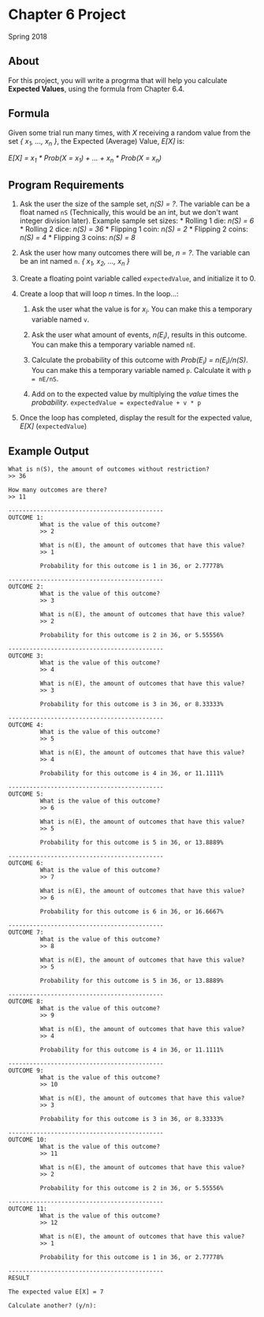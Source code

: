 # Chapter 6 Project

Spring 2018

## About

For this project, you will write a progrma that will help you calculate **Expected Values**, using the formula from Chapter 6.4.

## Formula

Given some trial run many times, with *X* receiving a random value from the set
*{ x<sub>1</sub>, ..., x<sub>n</sub> }*, the Expected (Average) Value, *E[X]* is:

*E[X] = x<sub>1</sub> * Prob(X = x<sub>1</sub>) + ... + x<sub>n</sub> * Prob(X = x<sub>n</sub>)*

## Program Requirements

1. Ask the user the size of the sample set, *n(S) = ?*. The variable can be  a float named ```nS``` (Technically, this would be an int, but we don't want integer division later). Example sample set sizes:
         * Rolling 1 die: *n(S) = 6*
         * Rolling 2 dice: *n(S) = 36*
         * Flipping 1 coin: *n(S) = 2*
         * Flipping 2 coins: *n(S) = 4*
         * Flipping 3 coins: *n(S) = 8*
2. Ask the user how many outcomes there will be, *n = ?*. The variable can be an int named ```n```. *{ x<sub>1</sub>, x<sub>2</sub>, ..., x<sub>n</sub> }*
3. Create a floating point variable called ```expectedValue```, and initialize it to 0.
4. Create a loop that will loop *n* times. In the loop...:

    1. Ask the user what the value is for *x<sub>i</sub>*. You can make this a temporary variable named ```v```.
         
    2. Ask the user what amount of events, *n(E<sub>i</sub>)*, results in this outcome. You can make this a temporary variable named ```nE```.
         
    3. Calculate the probability of this outcome with *Prob(E<sub>i</sub>) = n(E<sub>i</sub>)/n(S)*. You can make this a temporary variable named ```p```. Calculate it with ```p = nE/nS```.
         
    4. Add on to the expected value by multiplying the *value* times the *probability*. ```expectedValue = expectedValue + v * p```
         
5. Once the loop has completed, display the result for the expected value, *E[X]* (```expectedValue```)

## Example Output

```
What is n(S), the amount of outcomes without restriction?
>> 36

How many outcomes are there?
>> 11

--------------------------------------------
OUTCOME 1:
         What is the value of this outcome?
         >> 2

         What is n(E), the amount of outcomes that have this value?
         >> 1

         Probability for this outcome is 1 in 36, or 2.77778%

--------------------------------------------
OUTCOME 2:
         What is the value of this outcome?
         >> 3

         What is n(E), the amount of outcomes that have this value?
         >> 2

         Probability for this outcome is 2 in 36, or 5.55556%

--------------------------------------------
OUTCOME 3:
         What is the value of this outcome?
         >> 4

         What is n(E), the amount of outcomes that have this value?
         >> 3

         Probability for this outcome is 3 in 36, or 8.33333%

--------------------------------------------
OUTCOME 4:
         What is the value of this outcome?
         >> 5

         What is n(E), the amount of outcomes that have this value?
         >> 4

         Probability for this outcome is 4 in 36, or 11.1111%

--------------------------------------------
OUTCOME 5:
         What is the value of this outcome?
         >> 6

         What is n(E), the amount of outcomes that have this value?
         >> 5

         Probability for this outcome is 5 in 36, or 13.8889%

--------------------------------------------
OUTCOME 6:
         What is the value of this outcome?
         >> 7

         What is n(E), the amount of outcomes that have this value?
         >> 6

         Probability for this outcome is 6 in 36, or 16.6667%

--------------------------------------------
OUTCOME 7:
         What is the value of this outcome?
         >> 8

         What is n(E), the amount of outcomes that have this value?
         >> 5

         Probability for this outcome is 5 in 36, or 13.8889%

--------------------------------------------
OUTCOME 8:
         What is the value of this outcome?
         >> 9

         What is n(E), the amount of outcomes that have this value?
         >> 4

         Probability for this outcome is 4 in 36, or 11.1111%

--------------------------------------------
OUTCOME 9:
         What is the value of this outcome?
         >> 10

         What is n(E), the amount of outcomes that have this value?
         >> 3

         Probability for this outcome is 3 in 36, or 8.33333%

--------------------------------------------
OUTCOME 10:
         What is the value of this outcome?
         >> 11

         What is n(E), the amount of outcomes that have this value?
         >> 2

         Probability for this outcome is 2 in 36, or 5.55556%

--------------------------------------------
OUTCOME 11:
         What is the value of this outcome?
         >> 12

         What is n(E), the amount of outcomes that have this value?
         >> 1

         Probability for this outcome is 1 in 36, or 2.77778%

--------------------------------------------
RESULT

The expected value E[X] = 7

Calculate another? (y/n):
```
